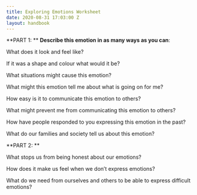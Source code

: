 ```yaml
---
title: Exploring Emotions Worksheet
date: 2020-08-31 17:03:00 Z
layout: handbook
---
```


**PART 1: **
**Describe this emotion in as many ways as you can**: 

What does it look and feel like? 

If it was a shape and colour what would it be?

What situations might cause this emotion?

What might this emotion tell me about what is going on for me? 

How easy is it to communicate this emotion to others? 

What might prevent me from communicating this emotion to others? 

How have people responded to you expressing this emotion in the past?

What do our families and society tell us about this emotion?  


**PART 2: **

What stops us from being honest about our emotions?

How does it make us feel when we don’t express emotions?

What do we need from ourselves and others to be able to express difficult emotions?